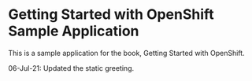 Getting Started with OpenShift Sample Application
====================

This is a sample application for the book, Getting Started with
OpenShift.

06-Jul-21: Updated the static greeting.
